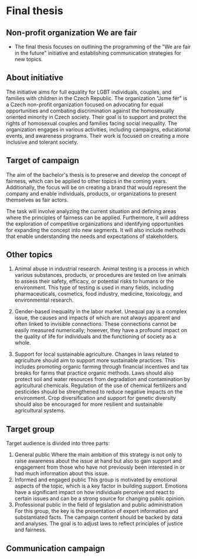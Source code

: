 # Final thesis
## Non-profit organization We are fair
- The final thesis focuses on outlining the programming of the "We are fair in the future" initiative and establishing communication strategies for new topics. 

## About initiative
The initiative aims for full equality for LGBT individuals, couples, and families with children in the Czech Republic. The organization "Jsme fér" is a Czech non-profit organization focused on advocating for equal opportunities and combating discrimination against the homosexually oriented minority in Czech society. Their goal is to support and protect the rights of homosexual couples and families facing social inequality. The organization engages in various activities, including campaigns, educational events, and awareness programs. Their work is focused on creating a more inclusive and tolerant society.

## Target of campaign
The aim of the bachelor's thesis is to preserve and develop the concept of fairness, which can be applied to other topics in the coming years. Additionally, the focus will be on creating a brand that would represent the company and enable individuals, products, or organizations to present themselves as fair actors.

The task will involve analyzing the current situation and defining areas where the principles of fairness can be applied. Furthermore, it will address the exploration of competitive organizations and identifying opportunities for expanding the concept into new segments. It will also include methods that enable understanding the needs and expectations of stakeholders.

## Other topics
1. Animal abuse in industrial research.
Animal testing is a process in which various substances, products, or procedures are tested on live animals to assess their safety, efficacy, or potential risks to humans or the environment. This type of testing is used in many fields, including pharmaceuticals, cosmetics, food industry, medicine, toxicology, and environmental research.

3. Gender-based inequality in the labor market.
Unequal pay is a complex issue, the causes and impacts of which are not always apparent and often linked to invisible connections. These connections cannot be easily measured numerically; however, they have a profound impact on the quality of life for individuals and the functioning of society as a whole.

5. Support for local sustainable agriculture.
Changes in laws related to agriculture should aim to support more sustainable practices. This includes promoting organic farming through financial incentives and tax breaks for farms that practice organic methods. Laws should also protect soil and water resources from degradation and contamination by agricultural chemicals. Regulation of the use of chemical fertilizers and pesticides should be strengthened to reduce negative impacts on the environment. Crop diversification and support for genetic diversity should also be encouraged for more resilient and sustainable agricultural systems.

## Target group
Target audience is divided into three parts: 
1. General public
Where the main ambition of this strategy is not only to raise awareness about the issue at hand but also to gain support and engagement from those who have not previously been interested in or had much information about this issue.
3. Informed and engaged public
This group is motivated by emotional aspects of the topic, which is a key factor in building support. Emotions have a significant impact on how individuals perceive and react to certain issues and can be a strong source for changing public opinion.
4. Professional public in the field of legislation and public administration
For this group, the key is the presentation of expert information and substantiated facts. The campaign content should be backed by data and analyses. The goal is to adjust laws to reflect principles of justice and fairness.


## Communication campaign
